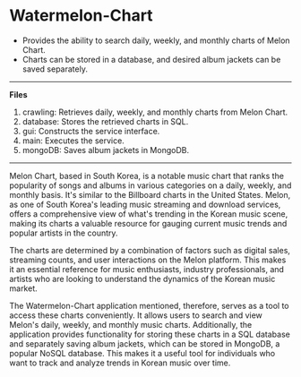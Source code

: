 # Watermelon-Chart
- Provides the ability to search daily, weekly, and monthly charts of Melon Chart.
- Charts can be stored in a database, and desired album jackets can be saved separately.

---

**Files**
1. crawling: Retrieves daily, weekly, and monthly charts from Melon Chart.
2. database: Stores the retrieved charts in SQL.
3. gui: Constructs the service interface.
4. main: Executes the service.
5. mongoDB: Saves album jackets in MongoDB.

---

Melon Chart, based in South Korea, is a notable music chart that ranks the popularity of songs and albums in various categories on a daily, weekly, and monthly basis. It's similar to the Billboard charts in the United States. Melon, as one of South Korea's leading music streaming and download services, offers a comprehensive view of what's trending in the Korean music scene, making its charts a valuable resource for gauging current music trends and popular artists in the country.

The charts are determined by a combination of factors such as digital sales, streaming counts, and user interactions on the Melon platform. This makes it an essential reference for music enthusiasts, industry professionals, and artists who are looking to understand the dynamics of the Korean music market.

The Watermelon-Chart application mentioned, therefore, serves as a tool to access these charts conveniently. It allows users to search and view Melon's daily, weekly, and monthly music charts. Additionally, the application provides functionality for storing these charts in a SQL database and separately saving album jackets, which can be stored in MongoDB, a popular NoSQL database. This makes it a useful tool for individuals who want to track and analyze trends in Korean music over time.